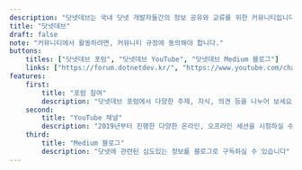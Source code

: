 ```yaml
---
description: "닷넷데브는 국내 닷넷 개발자들간의 정보 공유와 교류를 위한 커뮤니티입니다."
title: "닷넷데브"
draft: false
note: "커뮤니티에서 활동하려면, 커뮤니티 규정에 동의해야 합니다."
buttons:
    titles: ["닷넷데브 포럼", "닷넷데브 YouTube", "닷넷데브 Medium 블로그"]
    links: ["https://forum.dotnetdev.kr/", "https://www.youtube.com/channel/UCxCPX4tUbFyMseJVjVwcb9g", "https://medium.com/dotnetdev"]
features:
    first:
        title: "포럼 참여"
        description: "닷넷데브 포럼에서 다양한 주제, 지식, 의견 등을 나누어 보세요"
    second:
        title: "YouTube 채널"
        description: "2019년부터 진행한 다양한 온라인, 오프라인 세션을 시청하실 수 있습니다"
    third:
        title: "Medium 블로그"
        description: "닷넷에 관련된 심도있는 정보를 블로그로 구독하실 수 있습니다"
---
```

